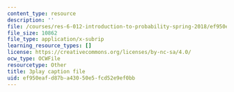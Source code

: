 ```yaml
---
content_type: resource
description: ''
file: /courses/res-6-012-introduction-to-probability-spring-2018/ef950eafd87ba43050e5fcd52e9ef0bb_tzW5jlfEvwU.srt
file_size: 10862
file_type: application/x-subrip
learning_resource_types: []
license: https://creativecommons.org/licenses/by-nc-sa/4.0/
ocw_type: OCWFile
resourcetype: Other
title: 3play caption file
uid: ef950eaf-d87b-a430-50e5-fcd52e9ef0bb
---
```

